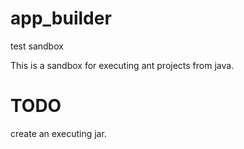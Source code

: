app_builder
===========

test sandbox

This is a sandbox for executing ant projects from java.

TODO
====

create an executing jar.

